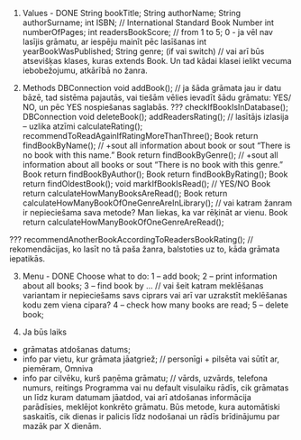 1. Values - DONE
String bookTitle;
String authorName;
String authorSurname;
int ISBN; // International Standard Book Number
int numberOfPages;
int readersBookScore; // from 1 to 5; 0 - ja vēl nav lasījis grāmatu, ar iespēju mainīt pēc lasīšanas
int yearBookWasPublished;
String genre; (if vai switch) // vai arī būs atsevišķas klases, kuras extends Book. Un tad kādai klasei ielikt vecuma iebobežojumu, atkārībā no žanra.

2. Methods
DBConnection void addBook(); // ja šāda grāmata jau ir datu bāzē, tad sistēma pajautās, vai tiešām vēlies ievadīt šādu grāmatu: YES/ NO, un pēc YES nospiešanas saglabās.
??? checkIfBookIsInDatabase();
DBConnection void deleteBook();
addReadersRating(); // lasītājs izlasija – uzlika atzīmi
calculateRating();
recommendToReadAgainIfRatingMoreThanThree();
Book return findBookByName(); // +sout all information about book or sout “There is no book with this name.”
Book return findBookByGenre(); // +sout all information about all books or sout “There is no book with this genre.”
Book return findBookByAuthor();
Book return findBookByRating();
Book return findOldestBook();
void markIfBookIsRead(); // YES/NO
Book return calculateHowManyBooksAreRead();
Book return calculateHowManyBookOfOneGenreAreInLibrary(); // vai katram žanram ir nepieciešama sava metode? Man liekas, ka var rēķināt ar vienu.
Book return calculateHowManyBookOfOneGenreAreRead();

??? recommendAnotherBookAccordingToReadersBookRating(); // rekomendācijas, ko lasīt no tā paša žanra, balstoties uz to, kāda grāmata iepatikās.

3.	Menu - DONE
Choose what to do:
1 – add book;
2 – print information about all books;
3 – find book by … // vai šeit katram meklēšanas variantam ir nepieciešams savs ciprars vai arī var uzrakstīt meklēšanas kodu zem viena cipara?
4 – check how many books are read; 
5 – delete book;


4.	Ja būs laiks
- grāmatas atdošanas datums;
- info par vietu, kur grāmata jāatgriež; // personīgi + pilsēta vai sūtīt ar, piemēram, Omniva
- info par cilvēku, kurš paņēma grāmatu; // vārds, uzvārds, telefona numurs, reitings
Programma vai nu default visulaiku rādīs, cik grāmatas un līdz kuram datumam jāatdod, vai arī atdošanas informācija parādīsies, meklējot konkrēto grāmatu. Būs metode, kura automātiski saskaitīs, 
cik dienas ir palicis līdz nodošanai un rādīs brīdinājumu par mazāk par X dienām.